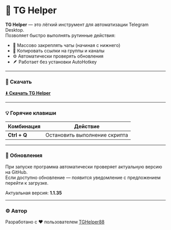 # 🧩 TG Helper

**TG Helper** — это лёгкий инструмент для автоматизации Telegram Desktop.  
Позволяет быстро выполнять рутинные действия:

- 📌 Массово закреплять чаты (начиная с нижнего)
- 🔗 Копировать ссылки на группы и каналы
- ⚙️ Автоматически проверять обновления
- 🪶 Работает без установки AutoHotkey

---

### 🚀 Скачать
[⬇️ **Скачать TG Helper**](https://github.com/TGHelper88/TG_Helper/raw/main/TG_Helper.exe)

---

### 💡 Горячие клавиши
| Комбинация | Действие |
|-------------|-----------|
| **Ctrl + Q** | Остановить выполнение скрипта |

---

### 🧠 Обновления
При запуске программа автоматически проверяет актуальную версию на GitHub.  
Если доступно обновление — появится уведомление с предложением перейти к загрузке.

Актуальная версия: **1.1.35**

---

### ⚙️ Автор
Разработано с ❤️ пользователем [TGHelper88](https://github.com/TGHelper88)
